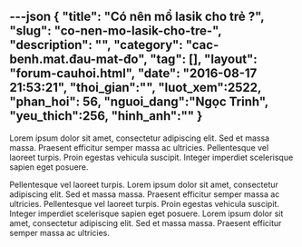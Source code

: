 ---json
{
    "title": "Có nên mổ lasik cho trẻ ?",
    "slug": "co-nen-mo-lasik-cho-tre-",
    "description": "",
    "category": "cac-benh.mat.đau-mat-đo",
    "tag": [],
    "layout": "forum-cauhoi.html",
    "date": "2016-08-17 21:53:21",
    "thoi_gian":"",
    "luot_xem":2522, 
    "phan_hoi": 56,
    "nguoi_dang":"Ngọc Trinh",
    "yeu_thich":256,
    "hinh_anh":""
}
---
Lorem ipsum dolor sit amet, consectetur adipiscing elit. Sed et massa massa. Praesent efficitur semper massa ac ultricies. Pellentesque vel laoreet turpis. Proin egestas vehicula suscipit. Integer imperdiet scelerisque sapien eget posuere.

Pellentesque vel laoreet turpis. Lorem ipsum dolor sit amet, consectetur adipiscing elit. Sed et massa massa. Praesent efficitur semper massa ac ultricies. Pellentesque vel laoreet turpis. Proin egestas vehicula suscipit. Integer imperdiet scelerisque sapien eget posuere. Lorem ipsum dolor sit amet, consectetur adipiscing elit. Sed et massa massa. Praesent efficitur semper massa ac ultricies.